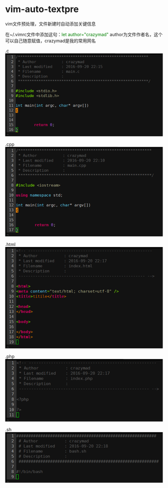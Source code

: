 # vim-auto-textpre
vim文件预处理，文件新建时自动添加关键信息

在~/.vimrc文件中添加这句：<font color="green">let author="crazymad"</font>
author为文件作者名，这个可以自己随意赋值，crazymad是我的常用网名<br>

.c<br>
![.c](https://github.com/carzymad/images/blob/master/main.c.png)

.cpp<br>
![.c](https://github.com/carzymad/images/blob/master/main.cpp.png)

.html<br>
![.c](https://github.com/carzymad/images/blob/master/index.html.png)

.php<br>
![.c](https://github.com/carzymad/images/blob/master/index.php.png)

.sh<br>
![.c](https://github.com/carzymad/images/blob/master/bash.sh.png)
